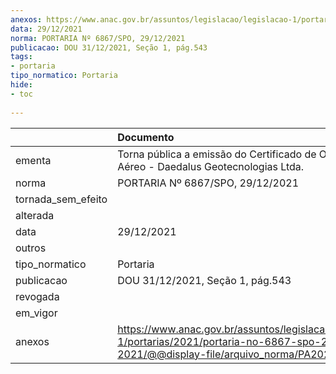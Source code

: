 ```yaml
---
anexos: https://www.anac.gov.br/assuntos/legislacao/legislacao-1/portarias/2021/portaria-no-6867-spo-29-12-2021/@@display-file/arquivo_norma/PA2021-6867.pdf
data: 29/12/2021
norma: PORTARIA Nº 6867/SPO, 29/12/2021
publicacao: DOU 31/12/2021, Seção 1, pág.543
tags:
- portaria
tipo_normatico: Portaria
hide: 
- toc 
 
---
```


|                    | Documento                                                                                                                                            |
|:-------------------|:-----------------------------------------------------------------------------------------------------------------------------------------------------|
| ementa             | Torna pública a emissão do Certificado de Operador Aéreo - Daedalus Geotecnologias Ltda.                                                             |
| norma              | PORTARIA Nº 6867/SPO, 29/12/2021                                                                                                                     |
| tornada_sem_efeito |                                                                                                                                                      |
| alterada           |                                                                                                                                                      |
| data               | 29/12/2021                                                                                                                                           |
| outros             |                                                                                                                                                      |
| tipo_normatico     | Portaria                                                                                                                                             |
| publicacao         | DOU 31/12/2021, Seção 1, pág.543                                                                                                                     |
| revogada           |                                                                                                                                                      |
| em_vigor           |                                                                                                                                                      |
| anexos             | https://www.anac.gov.br/assuntos/legislacao/legislacao-1/portarias/2021/portaria-no-6867-spo-29-12-2021/@@display-file/arquivo_norma/PA2021-6867.pdf |